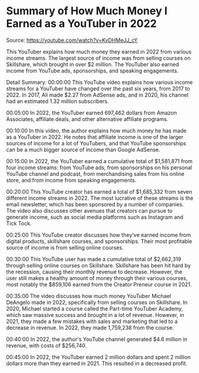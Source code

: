 # Summary of How Much Money I Earned as a YouTuber in 2022

Source: https://youtube.com/watch?v=KvDHMeJJ_cY

This YouTuber explains how much money they earned in 2022 from various income streams. The largest source of income was from selling courses on Skillshare, which brought in over $2 million. The YouTuber also earned income from YouTube ads, sponsorships, and speaking engagements.

Detail Summary: 
00:00:00
This YouTube video explains how various income streams for a YouTuber have changed over the past six years, from 2017 to 2022. In 2017, Ali made $2.27 from AdSense ads, and in 2020, his channel had an estimated 1.32 million subscribers.

00:05:00
In 2022, the YouTuber earned 697,462 dollars from Amazon Associates, affiliate deals, and other alternative affiliate programs.

00:10:00
In this video, the author explains how much money he has made as a YouTuber in 2022. He notes that affiliate income is one of the larger sources of income for a lot of YouTubers, and that YouTube sponsorships can be a much bigger source of income than Google AdSense.

00:15:00
In 2022, the YouTuber earned a cumulative total of $1,581,871 from four income streams: from YouTube ads, from sponsorships on his personal YouTube channel and podcast, from merchandising sales from his online store, and from income from speaking engagements.

00:20:00
This YouTube creator has earned a total of $1,685,332 from seven different income streams in 2022. The most lucrative of these streams is the email newsletter, which has been sponsored by a number of companies. The video also discusses other avenues that creators can pursue to generate income, such as social media platforms such as Instagram and Tick Tock.

00:25:00
This YouTube creator discusses how they've earned income from digital products, skillshare courses, and sponsorships. Their most profitable source of income is from selling online courses.

00:30:00
This YouTube user has made a cumulative total of $2,662,319 through selling online courses on Skillshare. Skillshare has been hit hard by the recession, causing their monthly revenue to decrease. However, the user still makes a healthy amount of money through their various courses, most notably the $859,106 earned from the Creator Preneur course in 2021.

00:35:00
The video discusses how much money YouTuber Michael DeAngelo made in 2022, specifically from selling courses on Skillshare. In 2020, Michael started a course called the Part-time YouTuber Academy, which saw massive success and brought in a lot of revenue. However, in 2021, they made a few mistakes with sales and marketing that led to a decrease in revenue. In 2022, they made 1,759,238 from the course.

00:40:00
In 2022, the author's YouTube channel generated $4.6 million in revenue, with costs of $256,740.

00:45:00
In 2022, the YouTuber earned 2 million dollars and spent 2 million dollars more than they earned in 2021. This resulted in a decreased profit.


